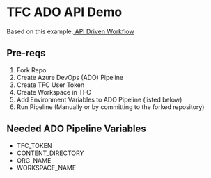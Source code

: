 # TFC ADO API Demo

Based on this example.[ API Driven Workflow](https://www.terraform.io/cloud-docs/run/api) 

## Pre-reqs

1. Fork Repo
2. Create Azure DevOps (ADO) Pipeline
3. Create TFC User Token
4. Create Workspace in TFC
5. Add Environment Variables to ADO Pipeline (listed below)
6. Run Pipeline (Manually or by committing to the forked repository)

## Needed ADO Pipeline Variables

* TFC_TOKEN
* CONTENT_DIRECTORY
* ORG_NAME
* WORKSPACE_NAME
